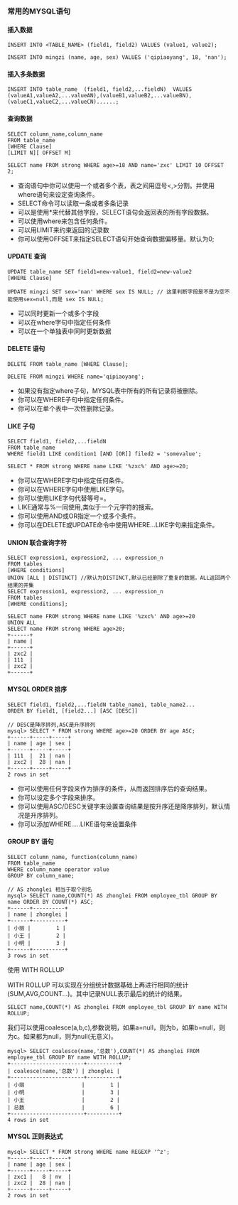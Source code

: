### 常用的MYSQL语句

#### 插入数据

```
INSERT INTO <TABLE_NAME> (field1, field2) VALUES (value1, value2);

INSERT INTO mingzi (name, age, sex) VALUES ('qipiaoyang', 18, 'nan');
```

#### 插入多条数据

```
INSERT INTO table_name  (field1, field2,...fieldN)  VALUES  (valueA1,valueA2,...valueAN),(valueB1,valueB2,...valueBN),(valueC1,valueC2,...valueCN)......;
```

#### 查询数据

```
SELECT column_name,column_name
FROM table_name
[WHERE Clause]
[LIMIT N][ OFFSET M]

SELECT name FROM strong WHERE age>=18 AND name='zxc' LIMIT 10 OFFSET 2;
```

- 查询语句中你可以使用一个或者多个表，表之间用逗号<,>分割。并使用where语句来设定查询条件。
- SELECT命令可以读取一条或者多条记录
- 可以是使用*来代替其他字段，SELECT语句会返回表的所有字段数据。
- 可以使用where来包含任何条件。
- 可以用LIMIT来约束返回的记录数
- 你可以使用OFFSET来指定SELECT语句开始查询数据偏移量。默认为0;

#### UPDATE 查询

```
UPDATE table_name SET field1=new-value1, field2=new-value2
[WHERE Clause]

UPDATE mingzi SET sex='nan' WHERE sex IS NULL; // 这里判断字段是不是为空不能使用sex=null,而是 sex IS NULL;
```

- 可以同时更新一个或多个字段
- 可以在where字句中指定任何条件
- 可以在一个单独表中同时更新数据

#### DELETE 语句

```
DELETE FROM table_name [WHERE Clause];

DELETE FROM mingzi WHERE name='qipiaoyang';
```

- 如果没有指定where子句，MYSQL表中所有的所有记录将被删除。
- 你可以在WHERE子句中指定任何条件。
- 你可以在单个表中一次性删除记录。


#### LIKE 子句

```
SELECT field1, field2,...fieldN 
FROM table_name
WHERE field1 LIKE condition1 [AND [OR]] filed2 = 'somevalue';

SELECT * FROM strong WHERE name LIKE '%zxc%' AND age>=20;
```

- 你可以在WHERE字句中指定任何条件。
- 你可以在WHERE字句中使用LIKE字句。
- 你可以使用LIKE字句代替等号=。
- LIKE通常与%一同使用,类似于一个元字符的搜索。
- 你可以使用AND或OR指定一个或多个条件。
- 你可以在DELETE或UPDATE命令中使用WHERE...LIKE字句来指定条件。

#### UNION 联合查询字符

```
SELECT expression1, expression2, ... expression_n
FROM tables
[WHERE conditions]
UNION [ALL | DISTINCT] //默认为DISTINCT,默认已经删除了重复的数据，ALL返回两个结果的并集
SELECT expression1, expression2, ... expression_n
FROM tables
[WHERE conditions];

SELECT name FROM strong WHERE name LIKE '%zxc%' AND age>=20
UNION ALL
SELECT name FROM strong WHERE age>20;
+------+
| name |
+------+
| zxc2 |
| 111  |
| zxc2 |
+------+
```

#### MYSQL ORDER 排序

```
SELECT field1, field2,...fieldN table_name1, table_name2...
ORDER BY field1, [field2...] [ASC [DESC]]

// DESC是降序排列,ASC是升序排列
mysql> SELECT * FROM strong WHERE age>=20 ORDER BY age ASC;
+------+-----+-----+
| name | age | sex |
+------+-----+-----+
| 111  |  21 | nan |
| zxc2 |  28 | nan |
+------+-----+-----+
2 rows in set
```

- 你可以使用任何字段来作为排序的条件，从而返回排序后的查询结果。
- 你可以设定多个字段来排序。
- 你可以使用ASC/DESC关键字来设置查询结果是按升序还是降序排列，默认情况是升序排列。
- 你可以添加WHERE.....LIKE语句来设置条件


#### GROUP BY 语句

```
SELECT column_name, function(column_name)
FROM table_name
WHERE column_name operator value
GROUP BY column_name;

// AS zhonglei 相当于取个别名
mysql> SELECT name,COUNT(*) AS zhonglei FROM employee_tbl GROUP BY name ORDER BY COUNT(*) ASC;
+------+----------+
| name | zhonglei |
+------+----------+
| 小丽 |        1 |
| 小王 |        2 |
| 小明 |        3 |
+------+----------+
3 rows in set

```

使用 WITH ROLLUP

WITH ROLLUP 可以实现在分组统计数据基础上再进行相同的统计(SUM,AVG,COUNT...)。其中记录NULL表示最后的统计的结果。

```
SELECT name,COUNT(*) AS zhonglei FROM employee_tbl GROUP BY name WITH ROLLUP;
```

我们可以使用coalesce(a,b,c),参数说明，如果a=null，则为b，如果b=null，则为c。如果都为null，则为null(无意义)。

```
mysql> SELECT coalesce(name,'总数'),COUNT(*) AS zhonglei FROM employee_tbl GROUP BY name WITH ROLLUP;
+-----------------------+----------+
| coalesce(name,'总数') | zhonglei |
+-----------------------+----------+
| 小丽                  |        1 |
| 小明                  |        3 |
| 小王                  |        2 |
| 总数                  |        6 |
+-----------------------+----------+
4 rows in set
```

#### MYSQL 正则表达式

```
mysql> SELECT * FROM strong WHERE name REGEXP '^z';
+------+-----+-----+
| name | age | sex |
+------+-----+-----+
| zxc1 |   8 | nv  |
| zxc2 |  28 | nan |
+------+-----+-----+
2 rows in set
```